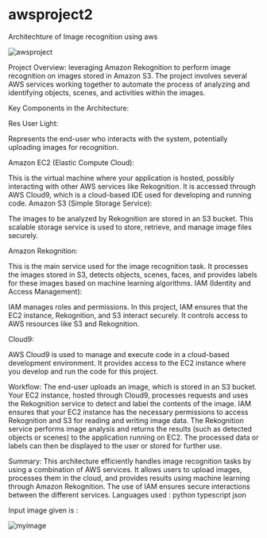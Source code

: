 # awsproject2
Architechture of Image recognition using aws

![awsproject ](https://github.com/user-attachments/assets/d18a5487-2ee7-4250-a2bc-6314e102b5ab)

Project Overview:
leveraging Amazon Rekognition to perform image recognition on images stored in Amazon S3. The project involves several AWS services working together to automate the process of analyzing and identifying objects, scenes, and activities within the images.

Key Components in the Architecture:

Res User Light:

Represents the end-user who interacts with the system, potentially uploading images for recognition.

Amazon EC2 (Elastic Compute Cloud):

This is the virtual machine where your application is hosted, possibly interacting with other AWS services like Rekognition. It is accessed through AWS Cloud9, which is a cloud-based IDE used for developing and running code.
Amazon S3 (Simple Storage Service):

The images to be analyzed by Rekognition are stored in an S3 bucket. This scalable storage service is used to store, retrieve, and manage image files securely.

Amazon Rekognition:

This is the main service used for the image recognition task. It processes the images stored in S3, detects objects, scenes, faces, and provides labels for these images based on machine learning algorithms.
IAM (Identity and Access Management):

IAM manages roles and permissions. In this project, IAM ensures that the EC2 instance, Rekognition, and S3 interact securely. It controls access to AWS resources like S3 and Rekognition.

Cloud9:

AWS Cloud9 is used to manage and execute code in a cloud-based development environment. It provides access to the EC2 instance where you develop and run the code for this project.

Workflow:
The end-user uploads an image, which is stored in an S3 bucket.
Your EC2 instance, hosted through Cloud9, processes requests and uses the Rekognition service to detect and label the contents of the image.
IAM ensures that your EC2 instance has the necessary permissions to access Rekognition and S3 for reading and writing image data.
The Rekognition service performs image analysis and returns the results (such as detected objects or scenes) to the application running on EC2.
The processed data or labels can then be displayed to the user or stored for further use.

Summary:
This architecture efficiently handles image recognition tasks by using a combination of AWS services. It allows users to upload images, processes them in the cloud, and provides results using machine learning through Amazon Rekognition. The use of IAM ensures secure interactions between the different services.
Languages used :
 python 
 typescript 
 json

Input image given is :

![myimage](https://github.com/user-attachments/assets/b617b739-3790-4c0b-8c10-f7985298af9b)




